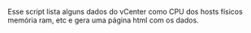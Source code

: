 Esse script lista alguns dados do vCenter como CPU dos hosts físicos memória ram, etc e gera uma página html com os dados.
